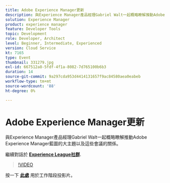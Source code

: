 ```yaml
---
title: Adobe Experience Manager更新
description: 與Experience Manager產品經理Gabriel Walt一起概略瞭解推動Adobe Experience Manager藍圖的大主題以及這些會議的關係。 此工作階段屬於Adobe Developers Live內容事件的一部分。
solution: Experience Manager
product: experience manager
feature: Developer Tools
topic: Development
role: Developer, Architect
level: Beginner, Intermediate, Experienced
version: Cloud Service
kt: 7165
type: Event
thumbnail: 331279.jpg
exl-id: 667512a8-5fdf-4f1a-8082-7d765100b6b3
duration: 14
source-git-commit: 9a297cda953d4414131657f9ac84580aea0eabeb
workflow-type: tm+mt
source-wordcount: '88'
ht-degree: 0%

---
```


# Adobe Experience Manager更新

與Experience Manager產品經理Gabriel Walt一起概略瞭解推動Adobe Experience Manager藍圖的大主題以及這些會議的關係。

繼續對話於 **[Experience League社群](https://adobe.ly/36Yd3v6)**.

>[!VIDEO](https://video.tv.adobe.com/v/331279/?quality=12&learn=on&hidetitle=true)

按一下 **[此處](/help/adobe-developers-live/assets/experience-manager-updates.pdf)** 用於工作階段投影片。
